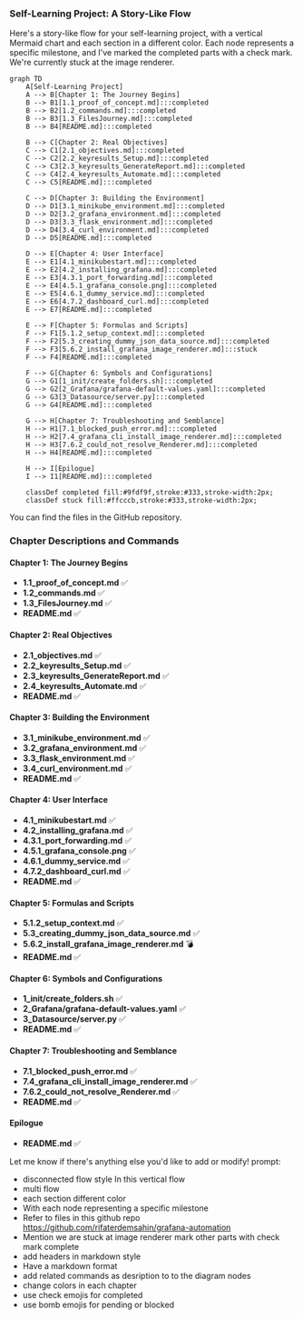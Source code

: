 ### Self-Learning Project: A Story-Like Flow

Here's a story-like flow for your self-learning project, with a vertical Mermaid chart and each section in a different color. Each node represents a specific milestone, and I've marked the completed parts with a check mark. We're currently stuck at the image renderer.

```mermaid
graph TD
    A[Self-Learning Project]
    A --> B[Chapter 1: The Journey Begins]
    B --> B1[1.1_proof_of_concept.md]:::completed
    B --> B2[1.2_commands.md]:::completed
    B --> B3[1.3_FilesJourney.md]:::completed
    B --> B4[README.md]:::completed

    B --> C[Chapter 2: Real Objectives]
    C --> C1[2.1_objectives.md]:::completed
    C --> C2[2.2_keyresults_Setup.md]:::completed
    C --> C3[2.3_keyresults_GenerateReport.md]:::completed
    C --> C4[2.4_keyresults_Automate.md]:::completed
    C --> C5[README.md]:::completed

    C --> D[Chapter 3: Building the Environment]
    D --> D1[3.1_minikube_environment.md]:::completed
    D --> D2[3.2_grafana_environment.md]:::completed
    D --> D3[3.3_flask_environment.md]:::completed
    D --> D4[3.4_curl_environment.md]:::completed
    D --> D5[README.md]:::completed

    D --> E[Chapter 4: User Interface]
    E --> E1[4.1_minikubestart.md]:::completed
    E --> E2[4.2_installing_grafana.md]:::completed
    E --> E3[4.3.1_port_forwarding.md]:::completed
    E --> E4[4.5.1_grafana_console.png]:::completed
    E --> E5[4.6.1_dummy_service.md]:::completed
    E --> E6[4.7.2_dashboard_curl.md]:::completed
    E --> E7[README.md]:::completed

    E --> F[Chapter 5: Formulas and Scripts]
    F --> F1[5.1.2_setup_context.md]:::completed
    F --> F2[5.3_creating_dummy_json_data_source.md]:::completed
    F --> F3[5.6.2_install_grafana_image_renderer.md]:::stuck
    F --> F4[README.md]:::completed

    F --> G[Chapter 6: Symbols and Configurations]
    G --> G1[1_init/create_folders.sh]:::completed
    G --> G2[2_Grafana/grafana-default-values.yaml]:::completed
    G --> G3[3_Datasource/server.py]:::completed
    G --> G4[README.md]:::completed

    G --> H[Chapter 7: Troubleshooting and Semblance]
    H --> H1[7.1_blocked_push_error.md]:::completed
    H --> H2[7.4_grafana_cli_install_image_renderer.md]:::completed
    H --> H3[7.6.2_could_not_resolve_Renderer.md]:::completed
    H --> H4[README.md]:::completed

    H --> I[Epilogue]
    I --> I1[README.md]:::completed

    classDef completed fill:#9fdf9f,stroke:#333,stroke-width:2px;
    classDef stuck fill:#ffcccb,stroke:#333,stroke-width:2px;
```

You can find the files in the GitHub repository.

### Chapter Descriptions and Commands

#### Chapter 1: The Journey Begins
- **1.1_proof_of_concept.md** ✅
- **1.2_commands.md** ✅
- **1.3_FilesJourney.md** ✅
- **README.md** ✅

#### Chapter 2: Real Objectives
- **2.1_objectives.md** ✅
- **2.2_keyresults_Setup.md** ✅
- **2.3_keyresults_GenerateReport.md** ✅
- **2.4_keyresults_Automate.md** ✅
- **README.md** ✅

#### Chapter 3: Building the Environment
- **3.1_minikube_environment.md** ✅
- **3.2_grafana_environment.md** ✅
- **3.3_flask_environment.md** ✅
- **3.4_curl_environment.md** ✅
- **README.md** ✅

#### Chapter 4: User Interface
- **4.1_minikubestart.md** ✅
- **4.2_installing_grafana.md** ✅
- **4.3.1_port_forwarding.md** ✅
- **4.5.1_grafana_console.png** ✅
- **4.6.1_dummy_service.md** ✅
- **4.7.2_dashboard_curl.md** ✅
- **README.md** ✅

#### Chapter 5: Formulas and Scripts
- **5.1.2_setup_context.md** ✅
- **5.3_creating_dummy_json_data_source.md** ✅
- **5.6.2_install_grafana_image_renderer.md** 💣
- **README.md** ✅

#### Chapter 6: Symbols and Configurations
- **1_init/create_folders.sh** ✅
- **2_Grafana/grafana-default-values.yaml** ✅
- **3_Datasource/server.py** ✅
- **README.md** ✅

#### Chapter 7: Troubleshooting and Semblance
- **7.1_blocked_push_error.md** ✅
- **7.4_grafana_cli_install_image_renderer.md** ✅
- **7.6.2_could_not_resolve_Renderer.md** ✅
- **README.md** ✅

#### Epilogue
- **README.md** ✅

Let me know if there's anything else you'd like to add or modify!
prompt:
- disconnected flow style In this vertical flow
- multi flow
- each section different color
- With each node representing a specific milestone
- Refer to files in this github repo https://github.com/rifaterdemsahin/grafana-automation
- Mention we are stuck at image renderer mark other parts with check mark complete
- add headers in markdown style
- Have a markdown format
- add related commands as desription to to the diagram nodes
- change colors in each chapter
- use check emojis for completed
- use bomb emojis for pending or blocked
